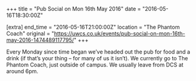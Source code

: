 +++
title = "Pub Social on Mon 16th May 2016"
date = "2016-05-16T18:30:00Z"

[extra]
end_time = "2016-05-16T21:00:00Z"
location = "The Phantom Coach"
original = "https://uwcs.co.uk/events/pub-social-on-mon-16th-may-2016-1474489117795/"
+++

Every Monday since time began we’ve headed out the pub for food and a drink (if that’s your thing – for many of us it isn’t). We currently go to The Phantom Coach, just outside of campus. We usually leave from DCS at around 6pm.

